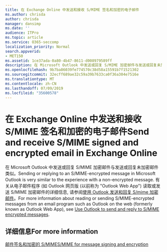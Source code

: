 ```yaml
---
title: 在 Exchange Online 中发送和接收 S/MIME 签名和加密的电子邮件
ms.author: chrisda
author: chrisda
manager: dansimp
ms.date: ''
audience: ITPro
ms.topic: article
ms.service: O365-seccomp
localization_priority: Normal
search.appverid:
- MET150
ms.assetid: 1ce37ada-0a80-4b47-8611-d008979589ff
description: 在 Microsoft Outlook 中发送或回复 S/MIME 加密邮件与发送或回复未加密邮件类似。
ms.openlocfilehash: 9b7ba86039fe774570c38d58a15591b7f1521302
ms.sourcegitcommit: 32ecff689ae32c59a39b7633ca0f36a304e7516e
ms.translationtype: MT
ms.contentlocale: zh-CN
ms.lasthandoff: 07/09/2019
ms.locfileid: "35600578"
---
```

# <a name="send-and-receive-smime-signed-and-encrypted-email-in-exchange-online"></a><span data-ttu-id="da4c7-103">在 Exchange Online 中发送和接收 S/MIME 签名和加密的电子邮件</span><span class="sxs-lookup"><span data-stu-id="da4c7-103">Send and receive S/MIME signed and encrypted email in Exchange Online</span></span>

<span data-ttu-id="da4c7-104">在 Microsoft Outlook 中发送或回复 S/MIME 加密邮件与发送或回复未加密邮件类似。</span><span class="sxs-lookup"><span data-stu-id="da4c7-104">Sending or replying to an S/MIME-encrypted message in Microsoft Outlook is very similar to the experience with a non-encrypted message.</span></span> <span data-ttu-id="da4c7-105">有关从电子邮件程序 (如 Outlook 网页版 (以前称为 "Outlook Web App") 读取或发送 S/MIME 加密邮件的详细信息, 请参阅[使用 Outlook 发送和回复 S/mime 加密邮件](https://go.microsoft.com/fwlink/p/?LinkId=392520)。</span><span class="sxs-lookup"><span data-stu-id="da4c7-105">For more information about reading or sending S/MIME-encrypted messages from an email program such as Outlook on the web (formerly known as Outlook Web App), see [Use Outlook to send and reply to S/MIME encrypted messages](https://go.microsoft.com/fwlink/p/?LinkId=392520).</span></span>

## <a name="for-more-information"></a><span data-ttu-id="da4c7-106">详细信息</span><span class="sxs-lookup"><span data-stu-id="da4c7-106">For more information</span></span>

[<span data-ttu-id="da4c7-107">邮件签名和加密的 S/MIME</span><span class="sxs-lookup"><span data-stu-id="da4c7-107">S/MIME for message signing and encryption</span></span>](s-mime-for-message-signing-and-encryption.md)
